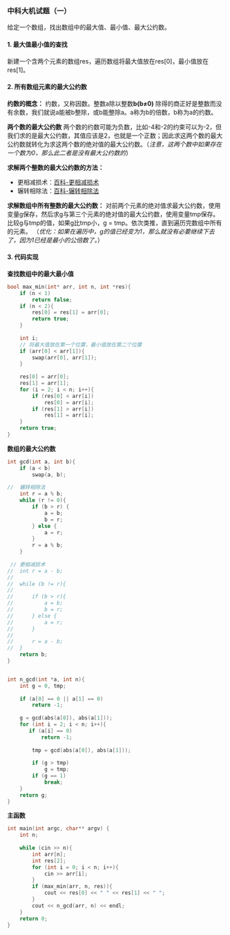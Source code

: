 ### 中科大机试题（一）
给定一个数组，找出数组中的最大值、最小值、最大公约数。

#### 1. 最大值最小值的查找
新建一个含两个元素的数组res，遍历数组将最大值放在res[0]，最小值放在res[1]。

#### 2. 所有数组元素的最大公约数

**约数的概念：**
约数，又称因数。整数a除以整数**b(b≠0)** 除得的商正好是整数而没有余数，我们就说a能被b整除，或b能整除a。a称为b的倍数，b称为a的约数。


**两个数的最大公约数**
两个数的约数可能为负数，比如-4和-2的约束可以为-2，但我们求的是最大公约数，其值应该是2，也就是一个正数；因此求这两个数的最大公约数就转化为求这两个数的绝对值的最大公约数。（*注意，这两个数中如果存在一个数为0，那么此二者是没有最大公约数的*）



**求解两个整数的最大公约数的方法：**
- 更相减损术：[百科-更相减损术](https://baike.baidu.com/item/%E6%9B%B4%E7%9B%B8%E5%87%8F%E6%8D%9F%E6%9C%AF/449183?fr=aladdin)
- 辗转相除法：[百科-辗转相除法](https://baike.baidu.com/item/%E6%AC%A7%E5%87%A0%E9%87%8C%E5%BE%97%E7%AE%97%E6%B3%95/1647675?fromtitle=%E8%BE%97%E8%BD%AC%E7%9B%B8%E9%99%A4%E6%B3%95&fromid=4625352&fr=aladdin)

**求解数组中所有整数的最大公约数：**
对前两个元素的绝对值求最大公约数，使用变量g保存，然后求g与第三个元素的绝对值的最大公约数，使用变量tmp保存。比较g与tmp的值，如果g比tmp小，g = tmp。依次类推，直到遍历完数组中所有的元素。
（*优化：如果在遍历中，g的值已经变为1，那么就没有必要继续下去了，因为1已经是最小的公倍数了。*）

#### 3. 代码实现
**查找数组中的最大最小值**
```c++
bool max_min(int* arr, int n, int *res){
	if (n < 1)
		return false;
	if (n < 2){
		res[0] = res[1] = arr[0];
		return true;
	}
	
	int i;
    // 将最大值放在第一个位置，最小值放在第二个位置
	if (arr[0] < arr[1]){
		swap(arr[0], arr[1]);
	}
	
	res[0] = arr[0];
	res[1] = arr[1];
	for (i = 2; i < n; i++){
		if (res[0] < arr[i])
			res[0] = arr[i];
		if (res[1] > arr[i])
			res[1] = arr[i];
	}
	return true;
}
```

**数组的最大公约数**
```c++
int gcd(int a, int b){
	if (a < b)
		swap(a, b);
	
//	辗转相除法
	int r = a % b;
	while (r != 0){
		if (b > r) {
		    a = b;
		    b = r;
		} else {
		    a = r;
		}
		r = a % b;
	}	
    
 //	更相减损术 
//	int r = a - b;
//	
//	while (b != r){
//		
//		if (b > r){
//			a = b;
//			b = r;
//		} else {
//			a = r;
//		}
//		
//		r = a - b;
//	}
	return b;
}


int n_gcd(int *a, int n){
	int g = 0, tmp;
    
	if (a[0] == 0 || a[1] == 0)
		return -1;
		
	g = gcd(abs(a[0]), abs(a[1]));
	for (int i = 2; i < n; i++){
       if (a[i] == 0)
           return -1;
           
		tmp = gcd(abs(a[0]), abs(a[1]));
		
		if (g > tmp)
			g = tmp;
		if (g == 1)
			break;
	}
	return g;
} 
```

**主函数**
```c++
int main(int argc, char** argv) {
	int n;
	
	while (cin >> n){
		int arr[n];
		int res[2];
		for (int i = 0; i < n; i++){
			cin >> arr[i];
		}
		if (max_min(arr, n, res)){
			cout << res[0] << " " << res[1] << " ";
		}
		cout << n_gcd(arr, n) << endl;
	}
	return 0;
}
```